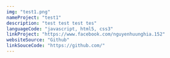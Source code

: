 ```yaml
---
img: "test1.png"
nameProject: "test1"
description: "test test test tes"
languageCode: "javascript, html5, css3"
linkProject: "https://www.facebook.com/nguyenhuunghia.152"
websiteSource: "Github"
linkSouceCode: "https://github.com/"
---
```

